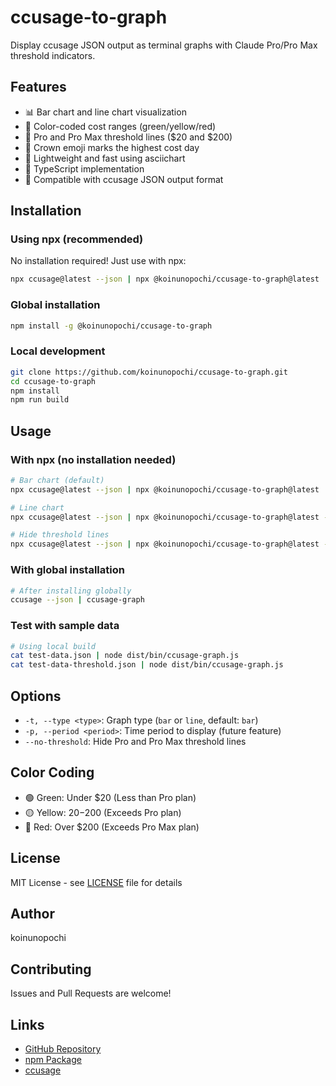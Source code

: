 # ccusage-to-graph

Display ccusage JSON output as terminal graphs with Claude Pro/Pro Max threshold indicators.

## Features
- 📊 Bar chart and line chart visualization
- 🎨 Color-coded cost ranges (green/yellow/red)
- 📏 Pro and Pro Max threshold lines ($20 and $200)
- 👑 Crown emoji marks the highest cost day
- 🚀 Lightweight and fast using asciichart
- 📝 TypeScript implementation
- 🔄 Compatible with ccusage JSON output format

## Installation

### Using npx (recommended)
No installation required! Just use with npx:
```bash
npx ccusage@latest --json | npx @koinunopochi/ccusage-to-graph@latest
```

### Global installation
```bash
npm install -g @koinunopochi/ccusage-to-graph
```

### Local development
```bash
git clone https://github.com/koinunopochi/ccusage-to-graph.git
cd ccusage-to-graph
npm install
npm run build
```

## Usage

### With npx (no installation needed)
```bash
# Bar chart (default)
npx ccusage@latest --json | npx @koinunopochi/ccusage-to-graph@latest

# Line chart
npx ccusage@latest --json | npx @koinunopochi/ccusage-to-graph@latest --type line

# Hide threshold lines
npx ccusage@latest --json | npx @koinunopochi/ccusage-to-graph@latest --no-threshold
```

### With global installation
```bash
# After installing globally
ccusage --json | ccusage-graph
```

### Test with sample data
```bash
# Using local build
cat test-data.json | node dist/bin/ccusage-graph.js
cat test-data-threshold.json | node dist/bin/ccusage-graph.js
```

## Options
- `-t, --type <type>`: Graph type (`bar` or `line`, default: `bar`)
- `-p, --period <period>`: Time period to display (future feature)
- `--no-threshold`: Hide Pro and Pro Max threshold lines

## Color Coding
- 🟢 Green: Under $20 (Less than Pro plan)
- 🟡 Yellow: $20-$200 (Exceeds Pro plan)
- 🔴 Red: Over $200 (Exceeds Pro Max plan)

## License

MIT License - see [LICENSE](LICENSE) file for details

## Author

koinunopochi

## Contributing

Issues and Pull Requests are welcome!

## Links

- [GitHub Repository](https://github.com/koinunopochi/ccusage-to-graph)
- [npm Package](https://www.npmjs.com/package/@koinunopochi/ccusage-to-graph)
- [ccusage](https://www.npmjs.com/package/ccusage)